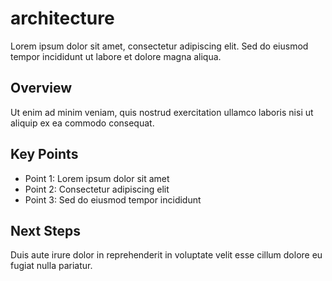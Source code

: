 # architecture

Lorem ipsum dolor sit amet, consectetur adipiscing elit. Sed do eiusmod tempor incididunt ut labore et dolore magna aliqua.

## Overview

Ut enim ad minim veniam, quis nostrud exercitation ullamco laboris nisi ut aliquip ex ea commodo consequat.

## Key Points

- Point 1: Lorem ipsum dolor sit amet
- Point 2: Consectetur adipiscing elit
- Point 3: Sed do eiusmod tempor incididunt

## Next Steps

Duis aute irure dolor in reprehenderit in voluptate velit esse cillum dolore eu fugiat nulla pariatur.
